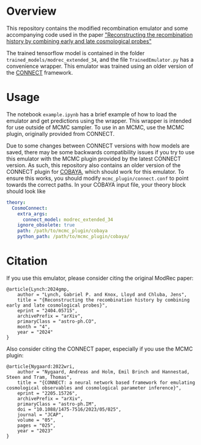 # Overview 

This repository contains the modified recombination emulator and some accompanying code used in the paper ["Reconstructing the recombination history by combining early and late cosmological probes"](https://arxiv.org/abs/2404.05715) 

The trained tensorflow model is contained in the folder `trained_models/modrec_extended_34`, and the file `TrainedEmulator.py` has a convenience wrapper. This emulator was trained using an older version of the [CONNECT](https://github.com/AarhusCosmology/connect_public) framework.

# Usage

The notebook `example.ipynb` has a brief example of how to load the emulator and get predictions using the wrapper. This wrapper is intended for use outside of MCMC sampler. To use in an MCMC, use the MCMC plugin, originally provided from CONNECT.

Due to some changes between CONNECT versions with how models are saved, there may be some backwards compatibility issues if you try to use this emulator with the MCMC plugin provided by the latest CONNECT version. As such, this repository also contains an older version of the CONNECT plugin for [COBAYA](https://cobaya.readthedocs.io/en/latest/), which should work for this emulator. To ensure this works, you should modify `mcmc_plugin/connect.conf` to point towards the correct paths. In your COBAYA input file, your theory block should look like

```yaml
theory:
  CosmoConnect:
    extra_args:
      connect_model: modrec_extended_34
    ignore_obsolete: true
    path: /path/to/mcmc_plugin/cobaya
    python_path: /path/to/mcmc_plugin/cobaya/
```

# Citation
If you use this emulator, please consider citing the original ModRec paper:

```
@article{Lynch:2024gmp,
    author = "Lynch, Gabriel P. and Knox, Lloyd and Chluba, Jens",
    title = "{Reconstructing the recombination history by combining early and late cosmological probes}",
    eprint = "2404.05715",
    archivePrefix = "arXiv",
    primaryClass = "astro-ph.CO",
    month = "4",
    year = "2024"
}
```

Also consider citing the CONNECT paper, especially if you use the MCMC plugin:

```
@article{Nygaard:2022wri,
    author = "Nygaard, Andreas and Holm, Emil Brinch and Hannestad, Steen and Tram, Thomas",
    title = "{CONNECT: a neural network based framework for emulating cosmological observables and cosmological parameter inference}",
    eprint = "2205.15726",
    archivePrefix = "arXiv",
    primaryClass = "astro-ph.IM",
    doi = "10.1088/1475-7516/2023/05/025",
    journal = "JCAP",
    volume = "05",
    pages = "025",
    year = "2023"
}
```
